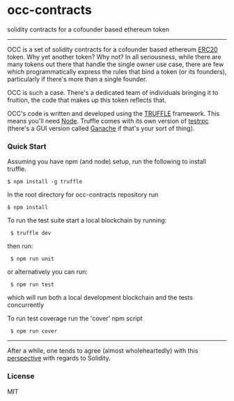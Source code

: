 # occ-contracts
solidity contracts for a cofounder based ethereum token

-----------------------
OCC is a set of solidity contracts for a cofounder based ethereum [ERC20](https://github.com/ethereum/EIPs/issues/20) token.
Why yet another token? Why not? In all seriousness, while there are many tokens out there that handle the single owner use case, there are few which programmatically express the rules that bind a token (or its founders), particularly if there's more than a single founder.

OCC is such a case. There's a dedicated team of individuals bringing it to fruition, the code that makes up this token reflects that.

OCC's code is written and developed using the [TRUFFLE](http://truffleframework.com/) framework. This means you'll need [Node](https://nodejs.org/). Truffle comes with its own version of [testrpc](https://github.com/trufflesuite/ganache-cli) (there's a GUI version called [Ganache](https://github.com/trufflesuite/ganache) if that's your sort of thing).

### Quick Start

Assuming you have npm (and node) setup, run the following to install truffle.

```
$ npm install -g truffle
```

In the root directory for occ-contracts repository run
```
$ npm install
```

To run the test suite start a local blockchain by running:
```
 $ truffle dev
```
then run:
```
 $ npm run unit
```
or alternatively you can run:
```
 $ npm run test
```
which will run both a local development blockchain and the tests concurrently

To run test coverage run the 'cover' npm script
```
 $ npm run cover
```
---

After a while, one tends to agree (almost wholeheartedly) with this [perspective](https://news.ycombinator.com/item?id=14691212) with regards to Solidity.

### License
MIT

